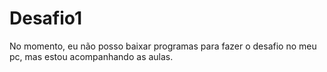 # Desafio1
No momento, eu não posso baixar programas para fazer o desafio no meu pc, mas estou acompanhando as aulas.
